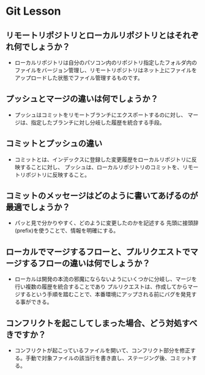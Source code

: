 # Git Lesson

## リモートリポジトリとローカルリポジトリとはそれぞれ何でしょうか？
- ローカルリポジトリは自分のパソコン内のリポジトリ指定したフォルダ内のファイルをバージョン管理し、リモートリポジトリはネット上にファイルをアップロードした状態でファイル管理するものです。

## プッシュとマージの違いは何でしょうか？
- プッシュはコミットをリモートブランチにエクスポートするのに対し、
マージは、指定したブランチに対し分岐した履歴を統合する手段。

## コミットとプッシュの違い
- コミットとは、インデックスに登録した変更履歴をローカルリポジトリに反映することに対し、
プッシュは、ローカルリポジトリのコミットを、リモートリポジトリに反映すること。

## コミットのメッセージはどのように書いてあげるのが最適でしょうか？
- パッと見で分かりやすく、どのように変更したのかを記述する
先頭に接頭辞(prefix)を使うことで、情報を明確にする。

## ローカルでマージするフローと、プルリクエストでマージするフローの違いは何でしょうか？
- ローカルは開発の本流の邪魔にならないようにいくつかに分岐し、マージを行い複数の履歴を統合することであり
プルリクエストは、作成してからマージするという手順を踏むことで、本番環境にアップされる前にバグを発見する事ができる。

## コンフリクトを起こしてしまった場合、どう対処すべきですか？
- コンフリクトが起こっているファイルを開いて、コンフリクト部分を修正する。手動で対象ファイルの該当行を書き直し、ステージング後、コミットする。